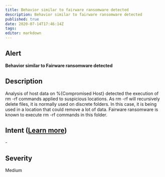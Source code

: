 ```yaml
---
title: Behavior similar to fairware ransomware detected
description: Behavior similar to fairware ransomware detected
published: true
date: 2020-07-14T17:46:14Z
tags:
editor: markdown
---
```


## Alert
**Behavior similar to Fairware ransomware detected**

## Description
Analysis of host data on %{Compromised Host} detected the execution of rm -rf commands applied to suspicious locations. As rm -rf will recursively delete files, it is normally used on discrete folders. In this case, it is being used in a location that could remove a lot of data. Fairware ransomware is known to execute rm -rf commands in this folder.

## Intent ([Learn more](/public/security/alerts/intentions.md))
\-

## Severity
Medium




